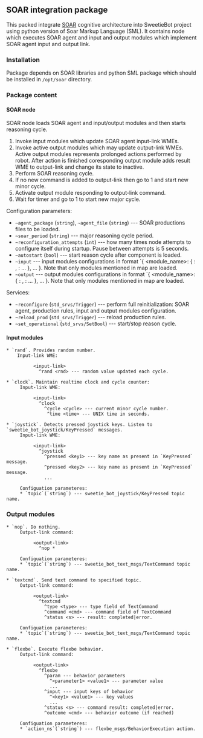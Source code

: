 SOAR integration package
-----------------------

This packed integrate [SOAR](https://soar.eecs.umich.edu/) cognitive architecture into SweetieBot project
using python version of Soar Markup Language (SML). It contains node which executes SOAR agent and input and output
modules which implement SOAR agent input and output link.

### Installation

Package depends on SOAR libraries and python SML package which should be installed in `/opt/soar` directory.

### Package content

#### SOAR node

SOAR node loads SOAR agent and input/output modules and then starts reasoning cycle.

1. Invoke input modules which update SOAR agent input-link WMEs.
2. Invoke active output modules which may update output-link WMEs. Active output modules represents 
	prolonged actions performed by robot. After action is finished coresponding output module adds
	result WME to output-link and change its state to inactive.
3. Perform SOAR reasoning cycle. 
4. If no new command is added to output-link then go to 1 and start new minor cycle. 
5. Activate output module responding to output-link command.
6. Wait for timer and go to 1 to start new major cycle.

Configuration parameters:

* `~agent_package` (`string`), `~agent_file` (`string`) --- SOAR productions files to be loaded.
* `~soar_period` (`string`) --- major reasoning cycle period.
* `~reconfiguration_attempts` (`int`) --- how many times node attempts to configure itself during startup. Pause between attempts is 5 seconds.
* `~autostart` (`bool`) --- start reason cycle after component is loaded.
* `~input` --- input modules configurations in format `{ <module_name>: { <parameter1>: <value1>, <parameter2>: <value2> ... }, ... }.
	Note that only modules mentioned in map are loaded.
* `~output` --- output modules configurations in format `{ <module_name>: { <parameter1>: <value1>, <parameter2>: <value2> ... }, ... }.
	Note that only modules mentioned in map are loaded.

Services:

* `~reconfigure` (`std_srvs/Trigger`) --- perform full reinitialization: SOAR agent, production rules, input and output modules configuration.
* `~reload_prod` (`std_srvs/Trigger`) --- reload production rules.
* `~set_operational` (`std_srvs/SetBool`) --- start/stop reason cycle.

#### Input modules

    * `rand`. Provides random number.
        Input-link WME:

              <input-link>
                ^rand <rnd> --- random value updated each cycle.
       
    * `clock`. Maintain realtime clock and cycle counter: 
         Input-link WME:
		
              <input-link>
                ^clock
                  ^cycle <cycle> --- current minor cycle number.
                   ^time <time> --- UNIX time in seconds.

    * `joystick`. Detects pressed joystick keys. Listen to `sweetie_bot_joystick/KeyPressed` messages.
         Input-link WME:
		 
			  <input-link>
                ^joystick
                  ^pressed <key1> --- key name as present in `KeyPressed` message.
                  ^pressed <key2> --- key name as present in `KeyPressed` message.
			      ...

         Configuation parameteres:
         * `topic`(`string`) --- sweetie_bot_joystick/KeyPressed topic name.

### Output modules

    * `nop`. Do nothing.
         Output-link command:
		 
			  <output-link>
                ^nop *

         Configuation parameteres:
         * `topic`(`string`) --- sweetie_bot_text_msgs/TextCommand topic name.

    * `textcmd`. Send text command to specified topic.
         Output-link command:
		 
			  <output-link>
                ^textcmd
                  ^type <type> --- type field of TextCommand
                  ^command <cmd> --- command field of TextCommand
                  ^status <s> --- result: completed|error.

         Configuation parameteres:
         * `topic`(`string`) --- sweetie_bot_text_msgs/TextCommand topic name.
       
    * `flexbe`. Execute flexbe behavior.
         Output-link command:
		 
			  <output-link>
                ^flexbe
                  ^param --- behavior parameters
                    ^<parameter1> <value1> --- parameter value
                    ...
                  ^input --- input keys of behavior
                    ^<key1> <value1> --- key values
                    ...
                  ^status <s> --- command result: completed|error.
                  ^outcome <cmd> --- behavior outcome (if reached)

         Configuation parameteres:
         * `action_ns`(`string`) --- flexbe_msgs/BehaviorExecution action.

